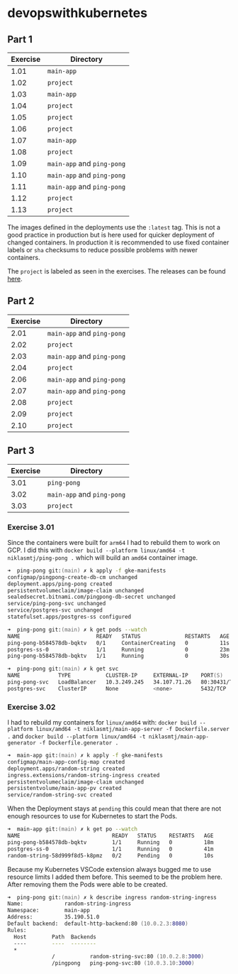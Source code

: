 # devopswithkubernetes

## Part 1

| Exercise | Directory                  |
| -------- | -------------------------- |
| 1.01     | `main-app`                 |
| 1.02     | `project`                  |
| 1.03     | `main-app`                 |
| 1.04     | `project`                  |
| 1.05     | `project`                  |
| 1.06     | `project`                  |
| 1.07     | `main-app`                 |
| 1.08     | `project`                  |
| 1.09     | `main-app` and `ping-pong` |
| 1.10     | `main-app` and `ping-pong` |
| 1.11     | `main-app` and `ping-pong` |
| 1.12     | `project`                  |
| 1.13     | `project`                  |

The images defined in the deployments use the `:latest` tag. This is not a good practice in production but is here used for quicker deployment of changed containers. In production it is recommended to use fixed container labels or `sha` checksums to reduce possible problems with newer containers.

The `project` is labeled as seen in the exercises. The releases can be found [here](https://github.com/niklasmtj/devopswithkubernetes/releases).

## Part 2

| Exercise | Directory                  |
| -------- | -------------------------- |
| 2.01     | `main-app` and `ping-pong` |
| 2.02     | `project`                  |
| 2.03     | `main-app` and `ping-pong` |
| 2.04     | `project`                  |
| 2.06     | `main-app` and `ping-pong` |
| 2.07     | `main-app` and `ping-pong` |
| 2.08     | `project`                  |
| 2.09     | `project`                  |
| 2.10     | `project`                  |


## Part 3
| Exercise | Directory                  |
| -------- | -------------------------- |
| 3.01     | `ping-pong`                |
| 3.02     | `main-app` and `ping-pong` |
| 3.03     | `project` |


### Exercise 3.01

Since the containers were built for `arm64` I had to rebuild them to work on GCP. I did this with `docker build --platform linux/amd64 -t  niklasmtj/ping-pong .` which will build an `amd64` container image.

```zsh
➜  ping-pong git:(main) ✗ k apply -f gke-manifests
configmap/pingpong-create-db-cm unchanged
deployment.apps/ping-pong created
persistentvolumeclaim/image-claim unchanged
sealedsecret.bitnami.com/pingpong-db-secret unchanged
service/ping-pong-svc unchanged
service/postgres-svc unchanged
statefulset.apps/postgres-ss configured
```

```zsh
➜  ping-pong git:(main) ✗ k get pods --watch
NAME                        READY   STATUS              RESTARTS   AGE
ping-pong-b584578db-bqktv   0/1     ContainerCreating   0          11s
postgres-ss-0               1/1     Running             0          23m
ping-pong-b584578db-bqktv   1/1     Running             0          30s
```

```zsh
➜  ping-pong git:(main) ✗ k get svc
NAME            TYPE           CLUSTER-IP     EXTERNAL-IP    PORT(S)        AGE
ping-pong-svc   LoadBalancer   10.3.249.245   34.107.71.26   80:30431/TCP   23m
postgres-svc    ClusterIP      None           <none>         5432/TCP       23m
```


### Exercise 3.02

I had to rebuild my containers for `linux/amd64` with: `docker build --platform linux/amd64 -t niklasmtj/main-app-server -f Dockerfile.server .` and `docker build --platform linux/amd64 -t niklasmtj/main-app-generator -f Dockerfile.generator .`
```zsh
➜  main-app git:(main) ✗ k apply -f gke-manifests
configmap/main-app-config-map created
deployment.apps/random-string created
ingress.extensions/random-string-ingress created
persistentvolumeclaim/image-claim unchanged
persistentvolume/main-app-pv created
service/random-string-svc created
```

When the Deployment stays at `pending` this could mean that there are not enough resources to use for Kubernetes to start the Pods.

```zsh
➜  main-app git:(main) ✗ k get po --watch
NAME                             READY   STATUS    RESTARTS   AGE
ping-pong-b584578db-bqktv        1/1     Running   0          18m
postgres-ss-0                    1/1     Running   0          41m
random-string-58d999f8d5-k8pmz   0/2     Pending   0          10s
```

Because my Kubernetes VSCode extension always bugged me to use resource limits I added them before. This seemed to be the problem here. After removing them the Pods were able to be created.

```zsh
➜  ping-pong git:(main) ✗ k describe ingress random-string-ingress
Name:             random-string-ingress
Namespace:        main-app
Address:          35.190.51.0
Default backend:  default-http-backend:80 (10.0.2.3:8080)
Rules:
  Host        Path  Backends
  ----        ----  --------
  *
              /           random-string-svc:80 (10.0.2.8:3000)
              /pingpong   ping-pong-svc:80 (10.0.3.10:3000)
```